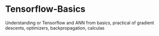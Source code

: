 # Tensorflow-Basics
Understanding or Tensorflow and ANN from basics,  practical of gradient descents, optimizers, backpropagation, calculas
